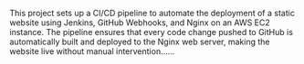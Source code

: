 This project sets up a CI/CD pipeline to automate the deployment of a static website using Jenkins, GitHub Webhooks, and Nginx on an AWS EC2 instance. The pipeline ensures that every code change pushed to GitHub is automatically built and deployed to the Nginx web server, making the website live without manual intervention......
